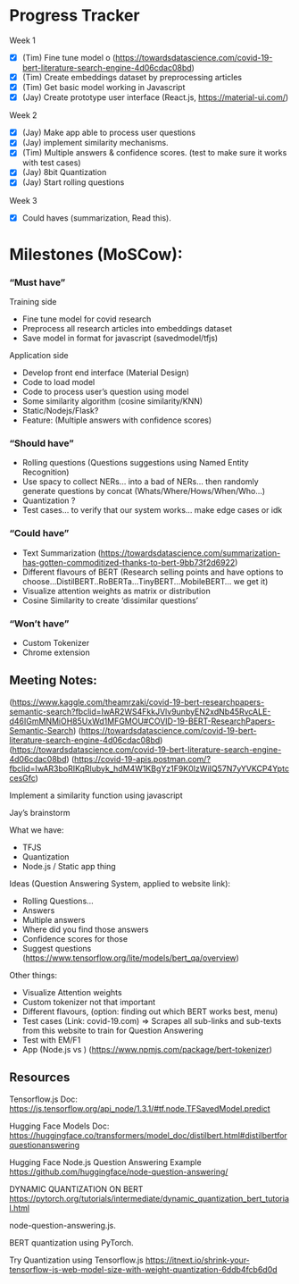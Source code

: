 # Progress Tracker

Week 1

-   [x] (Tim) Fine tune model o (https://towardsdatascience.com/covid-19-bert-literature-search-engine-4d06cdac08bd)
-   [x] (Tim) Create embeddings dataset by preprocessing articles
-   [x] (Tim) Get basic model working in Javascript
-   [x] (Jay) Create prototype user interface (React.js, https://material-ui.com/)

Week 2

-   [x] (Jay) Make app able to process user questions
-   [x] (Jay) implement similarity mechanisms.
-   [x] (Tim) Multiple answers & confidence scores. (test to make sure it works with test cases)
-   [x] (Jay) 8bit Quantization
-   [x] (Jay) Start rolling questions

Week 3

-   [x] Could haves (summarization, Read this).

# Milestones (MoSCow):

### “Must have”

Training side

-   Fine tune model for covid research
-   Preprocess all research articles into embeddings dataset
-   Save model in format for javascript (savedmodel/tfjs)

Application side

-   Develop front end interface (Material Design)
-   Code to load model
-   Code to process user’s question using model
-   Some similarity algorithm (cosine similarity/KNN)
-   Static/Nodejs/Flask?
-   Feature: (Multiple answers with confidence scores)

### “Should have”

-   Rolling questions (Questions suggestions using Named Entity Recognition)
-   Use spacy to collect NERs… into a bad of NERs… then randomly generate questions by concat (Whats/Where/Hows/When/Who...)
-   Quantization ?
-   Test cases… to verify that our system works… make edge cases or idk

### “Could have”

-   Text Summarization (https://towardsdatascience.com/summarization-has-gotten-commoditized-thanks-to-bert-9bb73f2d6922)
-   Different flavours of BERT (Research selling points and have options to choose...DistilBERT..RoBERTa...TinyBERT...MobileBERT… we get it)
-   Visualize attention weights as matrix or distribution
-   Cosine Similarity to create ‘dissimilar questions’

### “Won’t have”

-   Custom Tokenizer
-   Chrome extension

## Meeting Notes:

(https://www.kaggle.com/theamrzaki/covid-19-bert-researchpapers-semantic-search?fbclid=IwAR2WS4FkkJVlv9unbyEN2xdNb45RvcALE-d46IGmMNMiOH85UxWd1MFGMOU#COVID-19-BERT-ResearchPapers-Semantic-Search)
(https://towardsdatascience.com/covid-19-bert-literature-search-engine-4d06cdac08bd)
(https://towardsdatascience.com/covid-19-bert-literature-search-engine-4d06cdac08bd)
(https://covid-19-apis.postman.com/?fbclid=IwAR3boRIKqRlubyk_hdM4W1KBgYz1F9K0IzWiIQ57N7yYVKCP4YptccesGfc)

Implement a similarity function using javascript

Jay’s brainstorm

What we have:

-   TFJS
-   Quantization
-   Node.js / Static app thing

Ideas (Question Answering System, applied to website link):

-   Rolling Questions…
-   Answers
-   Multiple answers
-   Where did you find those answers
-   Confidence scores for those
-   Suggest questions (https://www.tensorflow.org/lite/models/bert_qa/overview)

Other things:

-   Visualize Attention weights
-   Custom tokenizer not that important
-   Different flavours, (option: finding out which BERT works best, menu)
-   Test cases (Link: covid-19.com) => Scrapes all sub-links and sub-texts from this website to train for Question Answering
-   Test with EM/F1
-   App (Node.js vs ) (https://www.npmjs.com/package/bert-tokenizer)

## Resources

Tensorflow.js Doc:
<https://js.tensorflow.org/api_node/1.3.1/#tf.node.TFSavedModel.predict>

Hugging Face Models Doc:
<https://huggingface.co/transformers/model_doc/distilbert.html#distilbertforquestionanswering>

Hugging Face Node.js Question Answering Example
<https://github.com/huggingface/node-question-answering/>

DYNAMIC QUANTIZATION ON BERT
https://pytorch.org/tutorials/intermediate/dynamic_quantization_bert_tutorial.html

node-question-answering.js.

BERT quantization using PyTorch.

Try Quantization using Tensorflow.js
https://itnext.io/shrink-your-tensorflow-js-web-model-size-with-weight-quantization-6ddb4fcb6d0d
